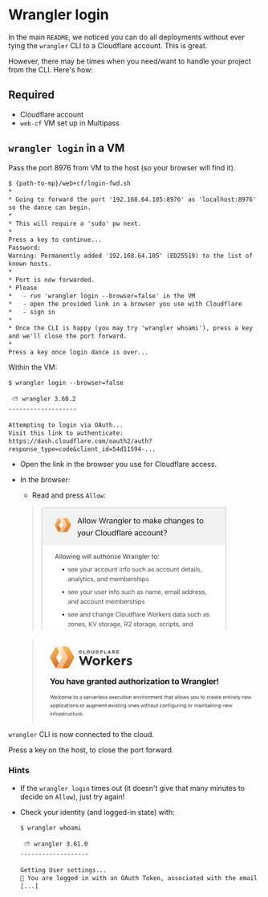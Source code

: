 # Wrangler login

In the main `README`, we noticed you can do all deployments without ever tying the `wrangler` CLI to a Cloudflare account. This is great.

However, there may be times when you need/want to handle your project from the CLI. Here's how:

## Required

- Cloudflare account
- `web-cf` VM set up in Multipass


## `wrangler login` in a VM

Pass the port 8976 from VM to the host (so your browser will find it).
 
```
$ {path-to-mp}/web+cf/login-fwd.sh 
*
* Going to forward the port '192.168.64.105:8976' as 'localhost:8976' so the dance can begin.
*
* This will require a 'sudo' pw next.
*
Press a key to continue...
Password:
Warning: Permanently added '192.168.64.105' (ED25519) to the list of known hosts.
*
* Port is now forwarded.
* Please
*   - run 'wrangler login --browser=false' in the VM
*   - open the provided link in a browser you use with Cloudflare
*   - sign in
*
* Once the CLI is happy (you may try 'wrangler whoami'), press a key and we'll close the port forward.
*
Press a key once login dance is over...
```

Within the VM:

```
$ wrangler login --browser=false

 ⛅️ wrangler 3.60.2
-------------------

Attempting to login via OAuth...
Visit this link to authenticate: https://dash.cloudflare.com/oauth2/auth?response_type=code&client_id=54d11594-...
```

- Open the link in the browser you use for Cloudflare access.

- In the browser:

   - Read and press `Allow`:

   >![](.images/cf-login.png)
   
   <p />
   
   >![](.images/wrangler-welcome.png)

`wrangler` CLI is now connected to the cloud.

Press a key on the host, to close the port forward.


### Hints

- If the `wrangler login` times out (it doesn't give that many minutes to decide on `Allow`), just try again!

- Check your identity (and logged-in state) with:

	```
	$ wrangler whoami

	 ⛅️ wrangler 3.61.0
	-------------------

	Getting User settings...
	👋 You are logged in with an OAuth Token, associated with the email 	[...]
	```
